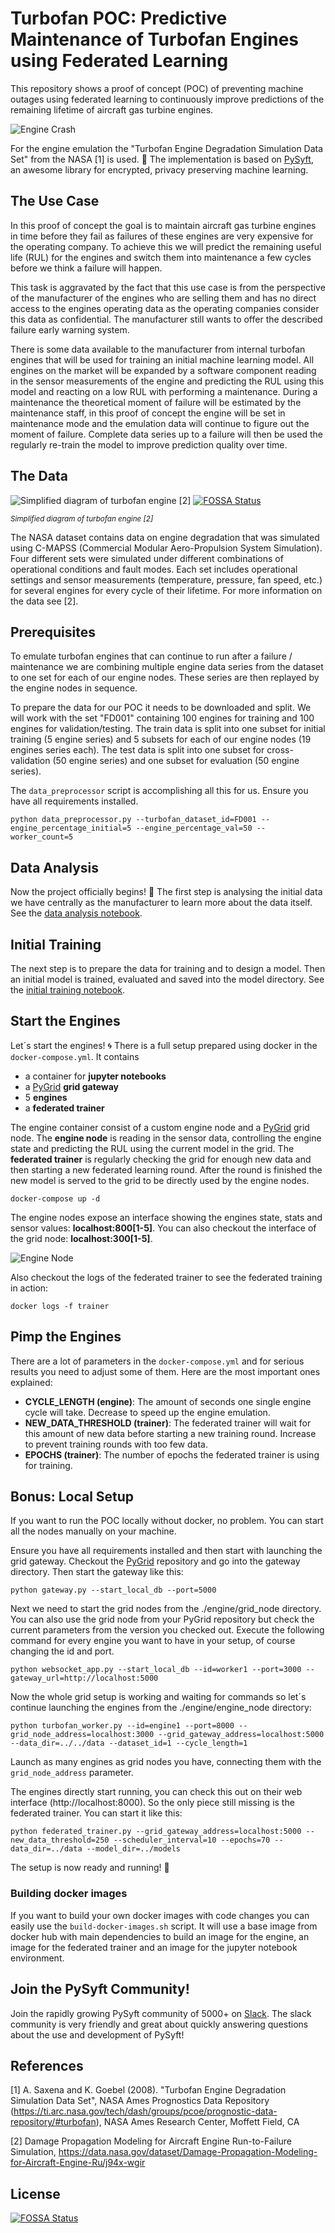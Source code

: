 # Turbofan POC: Predictive Maintenance of Turbofan Engines using Federated Learning 

This repository shows a proof of concept (POC) of preventing machine outages using federated learning to continuously 
improve predictions of the remaining lifetime of aircraft gas turbine engines.

![Engine Crash](https://media.giphy.com/media/4OGPHOwyp6MO4/giphy.gif)

For the engine emulation the "Turbofan 
Engine Degradation Simulation Data Set" from the NASA [1] is used. :rocket: The implementation is based on 
[PySyft](https://github.com/OpenMined/PySyft), an awesome library for encrypted, privacy preserving machine learning.

## The Use Case

In this proof of concept the goal is to maintain aircraft gas turbine engines in time before they fail as failures of 
these engines are very expensive for the operating company. To achieve this we will predict the remaining 
useful life (RUL) for the engines and switch them into maintenance a few cycles before we think a failure will
happen.

This task is aggravated by the fact that this use case is from the perspective of the manufacturer of the engines who 
are selling them and has no direct access to the engines operating data as the operating companies consider this data 
as confidential. The manufacturer still wants to offer the described failure early warning system.

There is some data available to the manufacturer from internal turbofan engines that will be used for training an 
initial machine learning model. All engines on the market will be expanded by a software component reading in the sensor 
measurements of the engine and predicting the RUL using this model and reacting on a low RUL with performing a 
maintenance. During a maintenance the theoretical moment of failure will be estimated by the maintenance staff, in this 
proof of concept the engine will be set in maintenance mode and the emulation data will continue to figure out the 
moment of failure. Complete data series up to a failure will then be used the regularly re-train the model to improve 
prediction quality over time.  

## The Data

![Simplified diagram of turbofan engine [2]](images/engine_diagram.png)
[![FOSSA Status](https://app.fossa.io/api/projects/git%2Bgithub.com%2Fmatthiaslau%2FTurbofan-Federated-Learning-POC.svg?type=shield)](https://app.fossa.io/projects/git%2Bgithub.com%2Fmatthiaslau%2FTurbofan-Federated-Learning-POC?ref=badge_shield)

<sup>*Simplified diagram of turbofan engine [2]*</sup>

The NASA dataset contains data on engine degradation that was simulated using C-MAPSS (Commercial Modular 
Aero-Propulsion System Simulation). Four different sets were simulated under different combinations of operational 
conditions and fault modes. Each set includes operational settings and sensor measurements (temperature, pressure, fan 
speed, etc.) for several engines for every cycle of their lifetime. For more information on the data see [2].

## Prerequisites

To emulate turbofan engines that can continue to run after a failure / maintenance we are combining multiple engine 
data series from the dataset to one set for each of our engine nodes. These series are then replayed by the engine 
nodes in sequence.

To prepare the data for our POC it needs to be downloaded and split. We will work with the set "FD001" containing 100 
engines for training and 100 engines for validation/testing. The train data is split into one subset for initial 
training (5 engine series) and 5 subsets for each of our engine nodes (19 engines series each). The test data is split 
into one subset for cross-validation (50 engine series) and one subset for evaluation (50 engine series).  

The `data_preprocessor` script is accomplishing all this for us. Ensure you have all requirements installed.

```
python data_preprocessor.py --turbofan_dataset_id=FD001 --engine_percentage_initial=5 --engine_percentage_val=50 --worker_count=5
```

## Data Analysis

Now the project officially begins! :rocket: The first step is analysing the initial data we have centrally as the 
manufacturer to learn more about the data itself. See the [data analysis notebook](notebooks/data_analysis.ipynb).

## Initial Training

The next step is to prepare the data for training and to design a model. Then an initial model is trained, evaluated 
and saved into the model directory. See the [initial training notebook](notebooks/initial_training.ipynb).

## Start the Engines

Let´s start the engines! :cyclone: There is a full setup prepared using docker in the `docker-compose.yml`. It contains 
- a container for **jupyter notebooks**
- a [PyGrid](https://github.com/OpenMined/PyGrid) **grid gateway**
- 5 **engines**
- a **federated trainer**

The engine container consist of a custom engine node and a 
[PyGrid](https://github.com/OpenMined/PyGrid) grid node. The **engine node** is reading in the sensor data, controlling 
the engine state and predicting the RUL using the current model in the grid. The **federated trainer** is regularly 
checking the grid for enough new data and then starting a new federated learning round. After the round is finished the 
new model is served to the grid to be directly used by the engine nodes.

```
docker-compose up -d
```

The engine nodes expose an interface showing the engines state, stats and sensor values: **localhost:800[1-5]**. You can 
also checkout the interface of the grid node: **localhost:300[1-5]**. 

![Engine Node](images/engine_node.jpg)

Also checkout the logs of the federated trainer to see the federated training in action:

```
docker logs -f trainer
```

## Pimp the Engines

There are a lot of parameters in the `docker-compose.yml` and for serious results you need to adjust some of them. Here 
are the most important ones explained:

- **CYCLE_LENGTH (engine)**: The amount of seconds one single engine cycle will take. Decrease to speed up the engine 
emulation.  
- **NEW_DATA_THRESHOLD (trainer)**: The federated trainer will wait for this amount of new data before starting a new 
training round. Increase to prevent training rounds with too few data.
- **EPOCHS (trainer)**: The number of epochs the federated trainer is using for training.

## Bonus: Local Setup

If you want to run the POC locally without docker, no problem. You can start all the nodes manually on your machine. 

Ensure you have all requirements installed and then start with launching the grid gateway. Checkout the 
[PyGrid](https://github.com/OpenMined/PyGrid) repository and go into the gateway directory. Then start the gateway like 
this:

```
python gateway.py --start_local_db --port=5000
```

Next we need to start the grid nodes from the ./engine/grid_node directory. You can also use the grid node from your 
PyGrid repository but check the current parameters from the version you checked out. Execute the following command for 
every engine you want to have in your setup, of course changing the id and port.

```
python websocket_app.py --start_local_db --id=worker1 --port=3000 --gateway_url=http://localhost:5000
```

Now the whole grid setup is working and waiting for commands so let´s continue launching the engines from the 
./engine/engine_node directory:

```
python turbofan_worker.py --id=engine1 --port=8000 --grid_node_address=localhost:3000 --grid_gateway_address=localhost:5000 --data_dir=../../data --dataset_id=1 --cycle_length=1
``` 

Launch as many engines as grid nodes you have, connecting them with the `grid_node_address` parameter.

The engines directly start running, you can check this out on their web interface (http://localhost:8000). So the only 
piece still missing is the federated trainer. You can start it like this:

```
python federated_trainer.py --grid_gateway_address=localhost:5000 --new_data_threshold=250 --scheduler_interval=10 --epochs=70 --data_dir=../data --model_dir=../models
```

The setup is now ready and running! :tada:

### Building docker images

If you want to build your own docker images with code changes you can easily use the `build-docker-images.sh` script. 
It will use a base image from docker hub with main dependencies to build an image for the engine, an image for the 
federated trainer and an image for the jupyter notebook environment.

## Join the PySyft Community!

Join the rapidly growing PySyft community of 5000+ on [Slack](http://slack.openmined.org). The slack community is very 
friendly and great about quickly answering questions about the use and development of PySyft!

## References

[1] A. Saxena and K. Goebel (2008). "Turbofan Engine Degradation Simulation Data Set", NASA Ames Prognostics Data 
Repository (https://ti.arc.nasa.gov/tech/dash/groups/pcoe/prognostic-data-repository/#turbofan), NASA Ames Research 
Center, Moffett Field, CA

[2] Damage Propagation Modeling for Aircraft Engine Run-to-Failure Simulation, 
https://data.nasa.gov/dataset/Damage-Propagation-Modeling-for-Aircraft-Engine-Ru/j94x-wgir


## License
[![FOSSA Status](https://app.fossa.io/api/projects/git%2Bgithub.com%2Fmatthiaslau%2FTurbofan-Federated-Learning-POC.svg?type=large)](https://app.fossa.io/projects/git%2Bgithub.com%2Fmatthiaslau%2FTurbofan-Federated-Learning-POC?ref=badge_large)